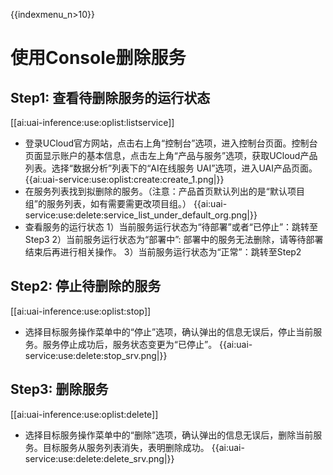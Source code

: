 {{indexmenu_n>10}}

# 使用Console删除服务

## Step1: 查看待删除服务的运行状态
[[ai:uai-inference:use:oplist:listservice]] 

  * 登录UCloud官方网站，点击右上角“控制台”选项，进入控制台页面。控制台页面显示账户的基本信息，点击左上角“产品与服务”选项，获取UCloud产品列表。选择“数据分析”列表下的“AI在线服务 UAI”选项，进入UAI产品页面。
{{ai:uai-service:use:oplist:create:create_1.png|}}
  * 在服务列表找到拟删除的服务。（注意：产品首页默认列出的是“默认项目组”的服务列表，如有需要需更改项目组。）
{{ai:uai-service:use:delete:service_list_under_default_org.png|}}
  * 查看服务的运行状态
1）当前服务运行状态为“待部署”或者“已停止”：跳转至Step3
2）当前服务运行状态为“部署中”: 部署中的服务无法删除，请等待部署结束后再进行相关操作。
3）当前服务运行状态为“正常”：跳转至Step2
## Step2: 停止待删除的服务
[[ai:uai-inference:use:oplist:stop]] 
  * 选择目标服务操作菜单中的“停止”选项，确认弹出的信息无误后，停止当前服务。服务停止成功后，服务状态变更为“已停止”。
{{ai:uai-service:use:delete:stop_srv.png|}}
## Step3: 删除服务
[[ai:uai-inference:use:oplist:delete]] 
  * 选择目标服务操作菜单中的“删除”选项，确认弹出的信息无误后，删除当前服务。目标服务从服务列表消失，表明删除成功。
{{ai:uai-service:use:delete:delete_srv.png|}}


